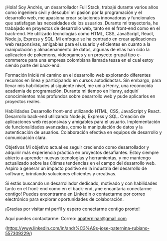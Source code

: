¡Hola! Soy Andrés, un desarrollador Full Stack, trabajé durante varios años como ingeniero civil y descubrí mi pasión por la programación y el desarrollo web, me apasiona crear soluciones innovadoras y funcionales que satisfagan las necesidades de los usuarios. Durante mi trayectoria, he trabajado en proyectos de desarrollo web, tanto en el front-end como en el back-end. He utilizado tecnologías como HTML, CSS, JavaScript, React, Node.js, Express y SQL. Mi enfoque se ha centrado en crear aplicaciones web responsivas, amigables para el usuario y eficientes en cuanto a la manipulación y almacenamiento de datos, algunas de ellas han sido la aplicacion de pokemons, videogames y un proyecto grupal tipo e-commerce para una empresa colombiana llamada tessa en el cual estoy siendo parte del back-end.

Formación Inicié mi camino en el desarrollo web explorando diferentes recursos en línea y participando en cursos autodidactas. Sin embargo, para llevar mis habilidades al siguiente nivel, me uní a Henry, una reconocida academia de programación. Durante mi tiempo en Henry, adquirí conocimientos más profundos sobre desarrollo web y pude aplicarlos en proyectos reales.

Habilidades Desarrollo front-end utilizando HTML, CSS, JavaScript y React. Desarrollo back-end utilizando Node.js, Express y SQL. Creación de aplicaciones web responsivas y amigables para el usuario. Implementación de funcionalidades avanzadas, como la manipulación de datos y la autenticación de usuarios. Colaboración efectiva en equipos de desarrollo y comunicación clara.

Objetivos Mi objetivo actual es seguir creciendo como desarrollador y adquirir más experiencia práctica en proyectos desafiantes. Estoy siempre abierto a aprender nuevas tecnologías y herramientas, y me mantengo actualizado sobre las últimas tendencias en el campo del desarrollo web. Aspiro a generar un impacto positivo en la industria del desarrollo de software, brindando soluciones eficientes y creativas.

Si estás buscando un desarrollador dedicado, motivado y con habilidades tanto en el front-end como en el back-end, ¡me encantaría conectarme contigo! Puedes encontrarme en LinkedIn o contactarme por correo electrónico para explorar oportunidades de colaboración.

¡Gracias por visitar mi perfil y espero conectarme contigo pronto!

Aquí puedes contactarme: Correo: apaterninar@gmail.com

(https://www.linkedin.com/in/andr%C3%A9s-jose-paternina-rubiano-557309229/)
